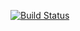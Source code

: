 [![Build Status](https://travis-ci.org/GiacomoManzoli/YASS.svg?branch=master)](https://travis-ci.org/GiacomoManzoli/YASS)